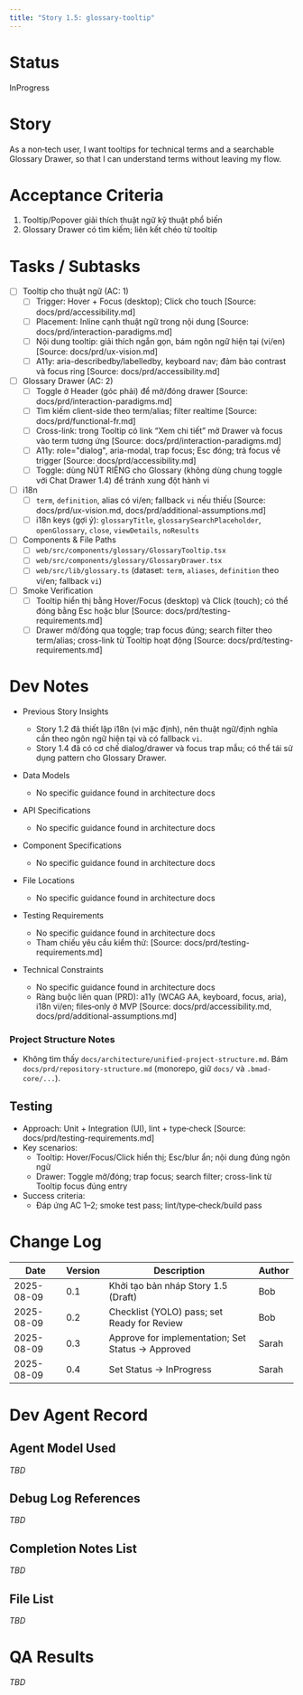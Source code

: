```yaml
---
title: "Story 1.5: glossary-tooltip"
---
```


# Status

InProgress

# Story

As a non‑tech user,
I want tooltips for technical terms and a searchable Glossary Drawer,
so that I can understand terms without leaving my flow.

# Acceptance Criteria

1. Tooltip/Popover giải thích thuật ngữ kỹ thuật phổ biến
2. Glossary Drawer có tìm kiếm; liên kết chéo từ tooltip

# Tasks / Subtasks

- [ ] Tooltip cho thuật ngữ (AC: 1)
  - [ ] Trigger: Hover + Focus (desktop); Click cho touch [Source: docs/prd/accessibility.md]
  - [ ] Placement: Inline cạnh thuật ngữ trong nội dung [Source: docs/prd/interaction-paradigms.md]
  - [ ] Nội dung tooltip: giải thích ngắn gọn, bám ngôn ngữ hiện tại (vi/en) [Source: docs/prd/ux-vision.md]
  - [ ] A11y: aria-describedby/labelledby, keyboard nav; đảm bảo contrast và focus ring [Source: docs/prd/accessibility.md]

- [ ] Glossary Drawer (AC: 2)
  - [ ] Toggle ở Header (góc phải) để mở/đóng drawer [Source: docs/prd/interaction-paradigms.md]
  - [ ] Tìm kiếm client-side theo term/alias; filter realtime [Source: docs/prd/functional-fr.md]
  - [ ] Cross-link: trong Tooltip có link “Xem chi tiết” mở Drawer và focus vào term tương ứng [Source: docs/prd/interaction-paradigms.md]
  - [ ] A11y: role="dialog", aria-modal, trap focus; Esc đóng; trả focus về trigger [Source: docs/prd/accessibility.md]
  - [ ] Toggle: dùng NÚT RIÊNG cho Glossary (không dùng chung toggle với Chat Drawer 1.4) để tránh xung đột hành vi

- [ ] i18n
  - [ ] `term`, `definition`, alias có vi/en; fallback `vi` nếu thiếu [Source: docs/prd/ux-vision.md, docs/prd/additional-assumptions.md]
  - [ ] i18n keys (gợi ý): `glossaryTitle`, `glossarySearchPlaceholder`, `openGlossary`, `close`, `viewDetails`, `noResults`

- [ ] Components & File Paths
  - [ ] `web/src/components/glossary/GlossaryTooltip.tsx`
  - [ ] `web/src/components/glossary/GlossaryDrawer.tsx`
  - [ ] `web/src/lib/glossary.ts` (dataset: `term`, `aliases`, `definition` theo vi/en; fallback `vi`)

- [ ] Smoke Verification
  - [ ] Tooltip hiển thị bằng Hover/Focus (desktop) và Click (touch); có thể đóng bằng Esc hoặc blur [Source: docs/prd/testing-requirements.md]
  - [ ] Drawer mở/đóng qua toggle; trap focus đúng; search filter theo term/alias; cross-link từ Tooltip hoạt động [Source: docs/prd/testing-requirements.md]

# Dev Notes

- Previous Story Insights
  - Story 1.2 đã thiết lập i18n (vi mặc định), nên thuật ngữ/định nghĩa cần theo ngôn ngữ hiện tại và có fallback `vi`.
  - Story 1.4 đã có cơ chế dialog/drawer và focus trap mẫu; có thể tái sử dụng pattern cho Glossary Drawer.

- Data Models
  - No specific guidance found in architecture docs

- API Specifications
  - No specific guidance found in architecture docs

- Component Specifications
  - No specific guidance found in architecture docs

- File Locations
  - No specific guidance found in architecture docs

- Testing Requirements
  - No specific guidance found in architecture docs
  - Tham chiếu yêu cầu kiểm thử: [Source: docs/prd/testing-requirements.md]

- Technical Constraints
  - No specific guidance found in architecture docs
  - Ràng buộc liên quan (PRD): a11y (WCAG AA, keyboard, focus, aria), i18n vi/en; files‑only ở MVP [Source: docs/prd/accessibility.md, docs/prd/additional-assumptions.md]

### Project Structure Notes
- Không tìm thấy `docs/architecture/unified-project-structure.md`. Bám `docs/prd/repository-structure.md` (monorepo, giữ `docs/` và `.bmad-core/...`).

## Testing

- Approach: Unit + Integration (UI), lint + type‑check [Source: docs/prd/testing-requirements.md]
- Key scenarios:
  - Tooltip: Hover/Focus/Click hiển thị; Esc/blur ẩn; nội dung đúng ngôn ngữ
  - Drawer: Toggle mở/đóng; trap focus; search filter; cross-link từ Tooltip focus đúng entry
- Success criteria:
  - Đáp ứng AC 1–2; smoke test pass; lint/type‑check/build pass

# Change Log

| Date       | Version | Description                               | Author |
|------------|---------|-------------------------------------------|--------|
| 2025-08-09 | 0.1     | Khởi tạo bản nháp Story 1.5 (Draft)       | Bob    |
| 2025-08-09 | 0.2     | Checklist (YOLO) pass; set Ready for Review | Bob    |
| 2025-08-09 | 0.3     | Approve for implementation; Set Status → Approved | Sarah  |
| 2025-08-09 | 0.4     | Set Status → InProgress                         | Sarah  |

# Dev Agent Record

## Agent Model Used

_TBD_

## Debug Log References

_TBD_

## Completion Notes List

_TBD_

## File List

_TBD_

# QA Results

_TBD_
